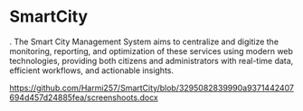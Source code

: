 # SmartCity
. The Smart City Management System aims to centralize and digitize the monitoring, reporting, and optimization of these services using modern web technologies, providing both citizens and administrators with real-time data, efficient workflows, and actionable insights.


https://github.com/Harmi257/SmartCity/blob/3295082839990a9371442407694d457d24885fea/screenshoots.docx
